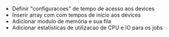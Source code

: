 + Definir "configuracoes" de tempo de acesso aos devices 
+ Inserir array com com tempos de inicio aos devices
+ Adicionar modulo de memória e sua fila
+ Adicionar estatisticas de utilizacao de CPU e IO para os jobs
